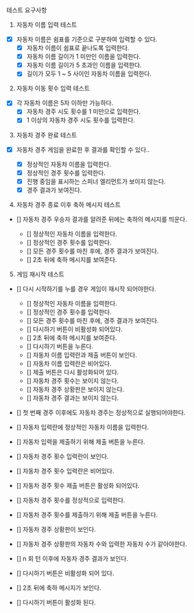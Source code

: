 테스트 요구사항

1. 자동차 이름 입력 테스트

- [x] 자동차 이름은 쉼표를 기준으로 구분하여 입력할 수 있다.
  - [x] 자동차 이름이 쉼표로 끝나도록 입력한다.
  - [x] 자동차 이름 길이가 1 미만인 이름을 입력한다.
  - [x] 자동차 이름 길이가 5 초과인 이름을 입력한다.
  - [x] 길이가 모두 1 ~ 5 사이인 자동차 이름을 입력한다.

2. 자동차 이동 횟수 입력 테스트

- [x] 각 자동차 이름은 5자 이하만 가능하다.
  - [x] 자동차 경주 시도 횟수를 1 미만으로 입력한다.
  - [x] 1 이상의 자동차 경주 시도 횟수를 입력한다.

3. 자동차 경주 완료 테스트

- [x] 자동차 경주 게임을 완료한 후 결과를 확인할 수 있다..

  - [x] 정상적인 자동차 이름을 입력한다.
  - [x] 정상적인 경주 횟수를 입력한다.
  - [x] 진행 중임을 표시하는 스피너 엘리먼트가 보이지 않는다.
  - [x] 경주 결과가 보여진다.

4. 자동차 경주 종료 이후 축하 메시지 테스트

- [] 자동차 경주 우승자 결과를 알려준 뒤에는 축하의 메시지를 띄운다.

  - [] 정상적인 자동차 이름을 입력한다.
  - [] 정상적인 경주 횟수를 입력한다.
  - [] 모든 경주 횟수를 마친 후에, 경주 결과가 보여진다.
  - [] 2초 뒤에 축하 메시지를 보여준다.

5. 게임 재시작 테스트

- [] 다시 시작하기를 누를 경우 게임이 재시작 되어야한다.

  - [] 정상적인 자동차 이름을 입력한다.
  - [] 정상적인 경주 횟수를 입력한다.
  - [] 모든 경주 횟수를 마친 후에, 경주 결과가 보여진다.
  - [] 다시하기 버튼이 비활성화 되어있다.
  - [] 2초 뒤에 축하 메시지를 보여준다.
  - [] 다시하기 버튼을 누른다.
  - [] 자동차 이름 입력란과 제출 버튼이 보인다.
  - [] 자동차 이름 입력란은 비어있다.
  - [] 제출 버튼은 다시 활성화되어 있다.
  - [] 자동차 경주 횟수는 보이지 않는다.
  - [] 자동차 경주 상황판은 보이지 않는다.
  - [] 자동차 경주 결과는 보이지 않는다.

- [] 첫 번째 경주 이후에도 자동차 경주는 정상적으로 실행되어야한다.
- [] 자동차 입력란에 정상적인 자동차 이름을 입력한다.
- [] 자동차 입력을 제출하기 위해 제출 버튼을 누른다.
- [] 자동차 경주 횟수 입력란이 보인다.
- [] 자동차 경주 횟수 입력란은 비어있다.
- [] 자동차 경주 횟수 제출 버튼은 활성화 되어있다.
- [] 자동차 경주 횟수를 정상적으로 입력한다.
- [] 자동차 경주 횟수를 제출하기 위해 제출 버튼을 누른다.
- [] 자동차 경주 상황판이 보인다.
- [] 자동차 경주 상황판의 자동차 수와 입력한 자동차 수가 같아야한다.
- [] n 회 턴 이후에 자동차 경주 결과가 보인다.
- [] 다시하기 버튼은 비활성화 되어 있다.
- [] 2초 뒤에 축하 메시지가 보인다.
- [] 다시하기 버튼이 활성화 된다.
